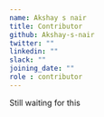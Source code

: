 ```yaml
---
name: Akshay s nair
title: Contributor
github: Akshay-s-nair
twitter: ""
linkedin: ""
slack: ""
joining_date: ""
role : contributor
---
```


Still waiting for this
